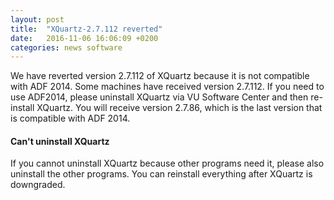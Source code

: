 ```yaml
---
layout: post
title:  "XQuartz-2.7.112 reverted"
date:   2016-11-06 16:06:09 +0200
categories: news software
---
```


We have reverted version 2.7.112 of XQuartz because it is not compatible with ADF 2014.
Some machines have received version 2.7.112. If you need to use ADF2014, 
please uninstall XQuartz via VU Software Center and then re-install XQuartz.
You will receive version 2.7.86, which is the last version that is compatible with ADF 2014.

#### Can't uninstall XQuartz

If you cannot uninstall XQuartz because other programs need it, please also uninstall the other programs.
You can reinstall everything after XQuartz is downgraded.
